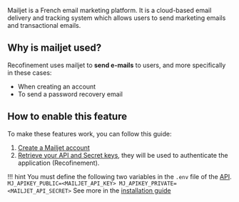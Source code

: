 Mailjet is a French email marketing platform. It is a cloud-based email delivery and tracking system which allows users to send marketing emails and transactional emails.

## Why is mailjet used?

Recofinement uses mailjet to __send e-mails__ to users, and more specifically in these cases:

* When creating an account
* To send a password recovery email

## How to enable this feature

To make these features work, you can follow this guide:

1. [Create a Mailjet account](https://app.mailjet.com/signup)
2. [Retrieve your API and Secret keys](https://app.mailjet.com/account/api_keys), they will be used to authenticate the application (Recofinement).

!!! hint
    You must define the following two variables in the `.env` file of the [API](../../services/api).
    ```
    MJ_APIKEY_PUBLIC=<MAILJET_API_KEY>
    MJ_APIKEY_PRIVATE=<MAILJET_API_SECRET>
    ```
    See more in the [installation guide](../../installation/#environment-variables)

